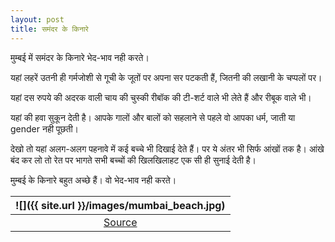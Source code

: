 ```yaml
---
layout: post
title: समंदर के किनारे
---
```


मुम्बई में समंदर के किनारे भेद-भाव नही करते।

यहां लहरें उतनी ही गर्मजोशी से गूची के जूतों पर अपना सर पटकती हैं, जितनी की लखानी के चप्पलों पर।

यहां दस रुपये की अदरक वाली चाय की चुस्की रीबॉक की टी-शर्ट वाले भी लेते हैं और रीबूक वाले भी।

यहां की हवा सुकून देती है। आपके गालों और बालों को सहलाने से पहले वो आपका धर्म, जाती या gender नही पूछती।

देखो तो यहां अलग-अलग पहनावे में कई बच्चे भी दिखाई देते हैं। पर ये अंतर भी सिर्फ आंखों तक है। आंखे बंद कर लो तो रेत पर भागते सभी बच्चों की खिलखिलाहट एक सी ही सुनाई देती है।

मुम्बई के किनारे बहुत अच्छे हैं। वो भेद-भाव नही करते।

| ![]({{ site.url }}/images/mumbai_beach.jpg) |
|:--:|
| <a href="https://www.flickr.com/photos/34302763@N07/3227946365/" target="_blank">Source</a> |
